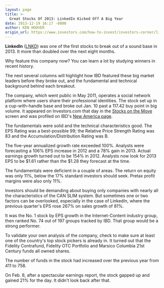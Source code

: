 ```yaml
---
layout: page
title: >-
  Great Stocks Of 2013: LinkedIn Kicked Off A Big Year
date: 2013-12-19 16:17 -0800
author: KEN HOOVER
origin_url: https://www.investors.com/how-to-invest/investors-corner/linkedin-formed-cup-with-handle-base/
---
```


**LinkedIn** ([LNKD](https://research.investors.com/quote.aspx?symbol=LNKD)) was one of the first stocks to break out of a sound base in 2013. It more than doubled over the next eight months.

Why feature this company now? You can learn a lot by studying winners in recent history.

The next several columns will highlight how IBD featured these big market leaders before they broke out, and the fundamental and technical background behind each breakout.

The company, which went public in May 2011, operates a social network platform where users share their professional identities. The stock set up in a cup-with-handle base and broke out Jan. 10 past a 117.42 buy point in big volume. It appeared on Investors.com that day in the [Stocks on the Move](https://www.investors.com) screen and was profiled on IBD's [New America page](http://news.investors.com/business/new-america.htm).

The fundamentals were solid and the technical characteristics good. The EPS Rating was a best-possible 99; the Relative Price Strength Rating was 83 and the Accumulation/Distribution Rating was B.

The five-year annualized growth rate exceeded 100%. Analysts were forecasting a 106% EPS increase in 2012 and a 78% gain in 2013. Actual earnings growth turned out to be 154% in 2012. Analysts now look for 2013 EPS to be \$1.61 rather than the \$1.28 they forecast at the time.

The fundamentals were deficient in a couple of areas. The return on equity was only 11%, below the 17% standard investors should seek. Pretax profit margins were also only 11%.

Investors should be demanding about buying only companies with nearly all the characteristics of the CAN SLIM system. But sometimes one or two factors can be overlooked, especially in the case of LinkedIn, where the previous quarter's EPS rose 267% on sales growth of 81%.

It was the No. 1 stock by EPS growth in the Internet-Content industry group, then ranked No. 74 out of 197 groups tracked by IBD. That group would be a strong performer.

To validate your own analysis of the company, check to make sure at least one of the country's top stock pickers is already in. It turned out that the Fidelity Contrafund, Fidelity OTC Portfolio and Marsico Columbia 21st Century funds all owned shares.

The number of funds in the stock had increased over the previous year from 411 to 758.

On Feb. 8, after a spectacular earnings report, the stock gapped up and gained 21% for the day. It didn't look back after that.
